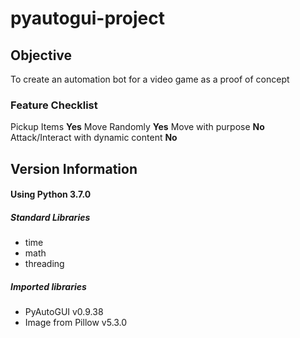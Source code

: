 # pyautogui-project

## Objective
To create an automation bot for a video game as a proof of concept
### Feature Checklist
Pickup Items **Yes**
Move Randomly **Yes**
Move with purpose **No**
Attack/Interact with dynamic content **No**

## Version Information
#### Using Python 3.7.0
##### Standard Libraries
* time
* math
* threading
##### Imported libraries
* PyAutoGUI v0.9.38
* Image from Pillow v5.3.0
